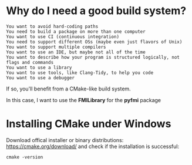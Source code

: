 # Why do I need a good build system?

    You want to avoid hard-coding paths
    You need to build a package on more than one computer
    You want to use CI (continuous integration)
    You need to support different OSs (maybe even just flavors of Unix)
    You want to support multiple compilers
    You want to use an IDE, but maybe not all of the time
    You want to describe how your program is structured logically, not flags and commands
    You want to use a library
    You want to use tools, like Clang-Tidy, to help you code
    You want to use a debugger

If so, you'll benefit from a CMake-like build system.

In this case, I want to use the **FMILibrary** for the **pyfmi** package 

# Installing CMake under Windows
Download offical installer or binary distributions: 
<https://cmake.org/download/>
and check if the installation is successful:
```batch
cmake -version
```

